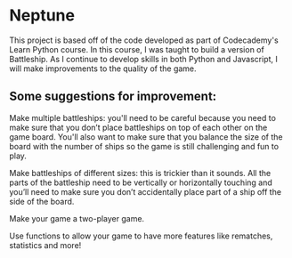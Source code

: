 # Neptune
This project is based off of the code developed as part of Codecademy's Learn Python course.  In this course, I was taught to build a version of Battleship.  As I continue to develop skills in both Python and Javascript, I will make improvements to the quality of the game.

## Some suggestions for improvement:
Make multiple battleships: you'll need to be careful because you need to make sure that you don’t place battleships on top of each other on the game board. You'll also want to make sure that you balance the size of the board with the number of ships so the game is still challenging and fun to play.

Make battleships of different sizes: this is trickier than it sounds. All the parts of the battleship need to be vertically or horizontally touching and you’ll need to make sure you don’t accidentally place part of a ship off the side of the board.

Make your game a two-player game.

Use functions to allow your game to have more features like rematches, statistics and more!
